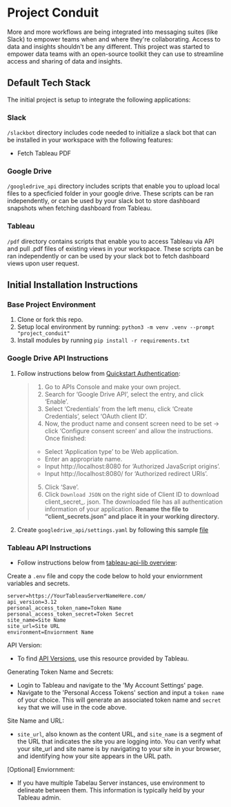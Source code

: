 # Project Conduit

More and more workflows are being integrated into messaging suites (like Slack) to empower teams when and where they're collaborating. Access to data and insights shouldn't be any different. This project was started to empower data teams with an open-source toolkit they can use to streamline access and sharing of data and insights.

## Default Tech Stack
The initial project is setup to integrate the following applications:
### Slack
 `/slackbot` directory includes code needed to initialize a slack bot that can be installed in your workspace with the following features:
 - Fetch Tableau PDF

### Google Drive
`/googledrive_api` directory includes scripts that enable you to upload local files to a specficied folder in your google drive. These scripts can be ran independently, or can be used by your slack bot to store dashboard snapshots when fetching dashboard from Tableau.

### Tableau
`/pdf` directory contains scripts that enable you to access Tableau via API and pull .pdf files of existing views in your workspace. These scripts can be ran independently or can be used by your slack bot to fetch dashboard views upon user request.


## Initial Installation Instructions
### Base Project Environment
1. Clone or fork this repo.
2. Setup local environment by running: `python3 -m venv .venv --prompt "project_conduit"`
3. Install modules by running `pip install -r requirements.txt`

### Google Drive API Instructions
1. Follow instructions below from [Quickstart Authentication](https://pythonhosted.org/PyDrive/quickstart.html#authentication):

    > 1. Go to APIs Console and make your own project.
    > 2. Search for ‘Google Drive API’, select the entry, and click ‘Enable’.
    > 3. Select ‘Credentials’ from the left menu, click ‘Create Credentials’, select ‘OAuth client ID’.
    > 4. Now, the product name and consent screen need to be set -> click ‘Configure consent screen’ and
    > allow the instructions. Once finished:
    >   - Select ‘Application type’ to be Web application.
    >   - Enter an appropriate name.
    >   - Input http://localhost:8080 for ‘Authorized JavaScript origins’.
    >   - Input http://localhost:8080/ for ‘Authorized redirect URIs’.
    > 5. Click ‘Save’.
    > 6. Click `Download JSON` on the right side of Client ID to download client_secret_<really long ID>.   json.
    > The downloaded file has all authentication information of your application. **Rename the file to  “client_secrets.json” and place it in your working directory.**

2. Create `googledrive_api/settings.yaml` by following this sample [file](https://pythonhosted.org/PyDrive/oauth.html#sample-settings-yaml)


### Tableau API Instructions
* Follow instructions below from [tableau-api-lib overview](https://pypi.org/project/tableau-api-lib/):

Create a `.env` file and copy the code below to hold your enviornment variables and secrets. 

```
server=https://YourTableauServerNameHere.com/
api_version=3.12
personal_access_token_name=Token Name
personal_access_token_secret=Token Secret
site_name=Site Name
site_url=Site URL
environment=Enviornment Name
```

API Version:  
* To find [API Versions](https://help.tableau.com/current/api/rest_api/en-us/REST/rest_api_concepts_versions.html/), use this resource provided by Tableau.


Generating Token Name and Secrets:  
* Login to Tableau and navigate to the 'My Account Settings' page.
* Navigate to the 'Personal Access Tokens' section and input a `token name` of your choice. This will generate an associated token name and `secret key` that we will use in the code above. 


Site Name and URL:
* `site_url`, also known as the content URL, and `site_name` is a segment of the URL that indicates the site you are logging into. You can verify what your site_url and site name is by navigating to your site in your browser, and identifying how your site appears in the URL path.

[Optional] Enviornment:
*  If you have multiple Tabelau Server instances, use environment to delineate between them. This information is typically held by your Tableau admin. 

